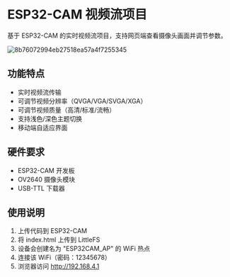 # ESP32-CAM 视频流项目

基于 ESP32-CAM 的实时视频流项目，支持网页端查看摄像头画面并调节参数。

![8b76072994eb27518ea57a4f7255345](https://github.com/user-attachments/assets/2c1d4cc7-ac30-469a-85db-c6d9d2662166)

## 功能特点

- 实时视频流传输
- 可调节视频分辨率（QVGA/VGA/SVGA/XGA）
- 可调节视频质量（高清/标准/流畅）
- 支持浅色/深色主题切换
- 移动端自适应界面

## 硬件要求

- ESP32-CAM 开发板
- OV2640 摄像头模块
- USB-TTL 下载器

## 使用说明

1. 上传代码到 ESP32-CAM
2. 将  index.html 上传到 LittleFS
3. 设备会创建名为 "ESP32CAM_AP" 的 WiFi 热点
4. 连接该 WiFi（密码：12345678）
5. 浏览器访问 http://192.168.4.1
